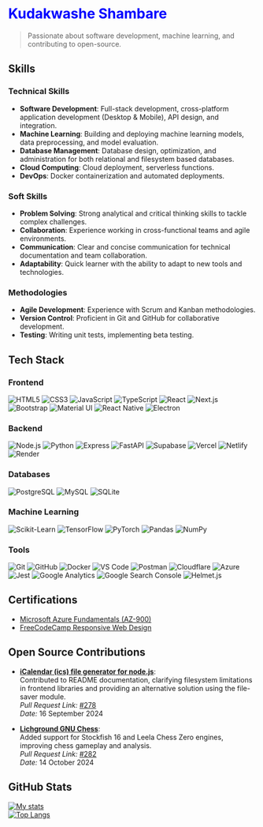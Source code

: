 # <font color="blue">Kudakwashe Shambare</font>

> Passionate about software development, machine learning, and contributing to open-source.





## Skills

### Technical Skills
- **Software Development**: Full-stack development, cross-platform application development (Desktop & Mobile), API design, and integration.
- **Machine Learning**: Building and deploying machine learning models, data preprocessing, and model evaluation.
- **Database Management**: Database design, optimization, and administration for both relational and filesystem based databases.
- **Cloud Computing**: Cloud deployment, serverless functions.
- **DevOps**: Docker containerization and automated deployments.

### Soft Skills
- **Problem Solving**: Strong analytical and critical thinking skills to tackle complex challenges.
- **Collaboration**: Experience working in cross-functional teams and agile environments.
- **Communication**: Clear and concise communication for technical documentation and team collaboration.
- **Adaptability**: Quick learner with the ability to adapt to new tools and technologies.


### Methodologies
- **Agile Development**: Experience with Scrum and Kanban methodologies.
- **Version Control**: Proficient in Git and GitHub for collaborative development.
- **Testing**: Writing unit tests, implementing beta testing.

## Tech Stack

### Frontend
![HTML5](https://img.shields.io/badge/HTML5-E34F26?style=for-the-badge&logo=html5&logoColor=white)
![CSS3](https://img.shields.io/badge/CSS3-1572B6?style=for-the-badge&logo=css3&logoColor=white)
![JavaScript](https://img.shields.io/badge/JavaScript-323330?style=for-the-badge&logo=javascript&logoColor=F7DF1E)
![TypeScript](https://img.shields.io/badge/TypeScript-3178C6?style=for-the-badge&logo=typescript&logoColor=white)
![React](https://img.shields.io/badge/React-20232A?style=for-the-badge&logo=react&logoColor=61DAFB)
![Next.js](https://img.shields.io/badge/Next.js-000000?style=for-the-badge&logo=next.js&logoColor=white)
![Bootstrap](https://img.shields.io/badge/Bootstrap-7952B3?style=for-the-badge&logo=bootstrap&logoColor=white)
![Material UI](https://img.shields.io/badge/Material_UI-0081CB?style=for-the-badge&logo=mui&logoColor=white)
![React Native](https://img.shields.io/badge/React_Native-20232A?style=for-the-badge&logo=react&logoColor=61DAFB)
![Electron](https://img.shields.io/badge/Electron-47848F?style=for-the-badge&logo=electron&logoColor=white)

### Backend
![Node.js](https://img.shields.io/badge/Node.js-43853D?style=for-the-badge&logo=node.js&logoColor=white)
![Python](https://img.shields.io/badge/Python-3776AB?style=for-the-badge&logo=python&logoColor=white)
![Express](https://img.shields.io/badge/Express-000000?style=for-the-badge&logo=express&logoColor=white)
![FastAPI](https://img.shields.io/badge/FastAPI-009688?style=for-the-badge&logo=fastapi&logoColor=white)
![Supabase](https://img.shields.io/badge/Supabase-3ECF8E?style=for-the-badge&logo=supabase&logoColor=white)
![Vercel](https://img.shields.io/badge/Vercel-000000?style=for-the-badge&logo=vercel&logoColor=white) 
![Netlify](https://img.shields.io/badge/Netlify-00C7B7?style=for-the-badge&logo=netlify&logoColor=white)
![Render](https://img.shields.io/badge/Render-46E3B7?style=for-the-badge&logo=render&logoColor=white)

### Databases
![PostgreSQL](https://img.shields.io/badge/PostgreSQL-316192?style=for-the-badge&logo=postgresql&logoColor=white)
![MySQL](https://img.shields.io/badge/MySQL-4479A1?style=for-the-badge&logo=mysql&logoColor=white)
![SQLite](https://img.shields.io/badge/SQLite-003B57?style=for-the-badge&logo=sqlite&logoColor=white)

### Machine Learning
![Scikit-Learn](https://img.shields.io/badge/Scikit_Learn-F7931E?style=for-the-badge&logo=scikit-learn&logoColor=white)
![TensorFlow](https://img.shields.io/badge/TensorFlow-FF6F00?style=for-the-badge&logo=tensorflow&logoColor=white)
![PyTorch](https://img.shields.io/badge/PyTorch-EE4C2C?style=for-the-badge&logo=pytorch&logoColor=white)
![Pandas](https://img.shields.io/badge/Pandas-150458?style=for-the-badge&logo=pandas&logoColor=white)
![NumPy](https://img.shields.io/badge/NumPy-013243?style=for-the-badge&logo=numpy&logoColor=white)

### Tools
![Git](https://img.shields.io/badge/Git-F05032?style=for-the-badge&logo=git&logoColor=white)
![GitHub](https://img.shields.io/badge/GitHub-181717?style=for-the-badge&logo=github&logoColor=white)
![Docker](https://img.shields.io/badge/Docker-2496ED?style=for-the-badge&logo=docker&logoColor=white)
![VS Code](https://img.shields.io/badge/VS_Code-007ACC?style=for-the-badge&logo=visual-studio-code&logoColor=white)
![Postman](https://img.shields.io/badge/Postman-FF6C37?style=for-the-badge&logo=postman&logoColor=white)
![Cloudflare](https://img.shields.io/badge/Cloudflare-F38020?style=for-the-badge&logo=cloudflare&logoColor=white)
![Azure](https://img.shields.io/badge/Azure-0089D6?style=for-the-badge&logo=microsoft-azure&logoColor=white)
![Jest](https://img.shields.io/badge/Jest-C21325?style=for-the-badge&logo=jest&logoColor=white)
![Google Analytics](https://img.shields.io/badge/Google_Analytics-E37400?style=for-the-badge&logo=google-analytics&logoColor=white)
![Google Search Console](https://img.shields.io/badge/Google_Search_Console-4285F4?style=for-the-badge&logo=google&logoColor=white)
![Helmet.js](https://img.shields.io/badge/Helmet.js-000000?style=for-the-badge&logo=helmet&logoColor=white)

## Certifications

- [Microsoft Azure Fundamentals (AZ-900)](https://www.credly.com/badges/cb6292e1-277d-43fb-b8b4-5bb1de881f12)  
- [FreeCodeCamp Responsive Web Design](https://www.freecodecamp.org/certification/kudahshambare/responsive-web-design)

## Open Source Contributions

- **[iCalendar (ics) file generator for node.js](https://github.com/adamgibbons/ics)**:  
  Contributed to README documentation, clarifying filesystem limitations in frontend libraries and providing an alternative solution using the file-saver module.  
  *Pull Request Link:* [#278](https://github.com/adamgibbons/ics/pull/278)  
  *Date:* 16 September 2024

- **[Lichground GNU Chess](https://github.com/ml-research/lichground)**:  
  Added support for Stockfish 16 and Leela Chess Zero engines, improving chess gameplay and analysis.  
  *Pull Request Link:* [#282](https://github.com/ml-research/lichground/pull/282)  
  *Date:* 14 October 2024

## GitHub Stats

[![My stats](https://github-readme-stats.vercel.app/api?username=KudahShambare&show_icons=true&theme=radical&count_private=true)](https://github.com/KudahShambare)  
[![Top Langs](https://github-readme-stats.vercel.app/api/top-langs/?username=KudahShambare&langs_count=10&layout=donut)](https://github.com/KudahShambare)

